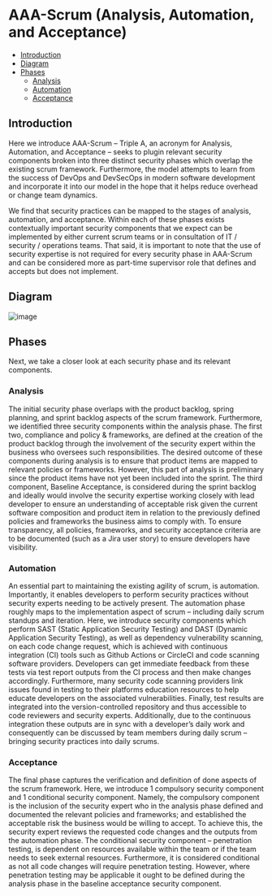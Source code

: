 # AAA-Scrum (Analysis, Automation, and Acceptance)

* [Introduction](#introduction)
* [Diagram](#diagram)  
* [Phases](#phases)  
  * [Analysis](#analysis)
  * [Automation](#automation)
  * [Acceptance](#acceptance)


## Introduction
Here we introduce AAA-Scrum – Triple A, an acronym for Analysis, Automation, and Acceptance – seeks to plugin relevant security components broken into three distinct security phases which overlap the existing scrum framework. Furthermore, the model attempts to learn from the success of DevOps and DevSecOps in modern software development and incorporate it into our model in the hope that it helps reduce overhead or change team dynamics.

We find that security practices can be mapped to the stages of analysis, automation, and acceptance. Within each of these phases exists contextually important security components that we expect can be implemented by either current scrum teams or in consultation of IT / security / operations teams. That said, it is important to note that the use of security expertise is not required for every security phase in AAA-Scrum and can be considered more as part-time supervisor role that defines and accepts but does not implement.

## Diagram 
![image](https://github.com/bcdunbar/aaa-scrum/assets/8393928/a21b9032-531f-463c-80fd-ee3e231dd102)


## Phases

Next, we take a closer look at each security phase and its relevant components.

### Analysis 
The initial security phase overlaps with the product backlog, spring planning, and sprint backlog aspects of the scrum framework. Furthermore, we identified three security components within the analysis phase. The first two, compliance and policy & frameworks, are defined at the creation of the product backlog through the involvement of the security expert within the business who oversees such responsibilities. The desired outcome of these components during analysis is to ensure that product items are mapped to relevant policies or frameworks. However, this part of analysis is preliminary since the product items have not yet been included into the sprint. The third component, Baseline Acceptance, is considered during the sprint backlog and ideally would involve the security expertise working closely with lead developer to ensure an understanding of acceptable risk given the current software composition and product item in relation to the previously defined policies and frameworks the business aims to comply with. To ensure transparency, all policies, frameworks, and security acceptance criteria are to be documented (such as a Jira user story) to ensure developers have visibility.

### Automation
An essential part to maintaining the existing agility of scrum, is automation. Importantly, it enables developers to perform security practices without security experts needing to be actively present. The automation phase roughly maps to the implementation aspect of scrum – including daily scrum standups and iteration. Here, we introduce security components which perform SAST (Static Application Security Testing) and DAST (Dynamic Application Security Testing), as well as dependency vulnerability scanning, on each code change request, which is achieved with continuous integration (CI) tools such as Github Actions or CircleCI and code scanning software providers. Developers can get immediate feedback from these tests via test report outputs from the CI process and then make changes accordingly. Furthermore, many security code scanning providers link issues found in testing to their platforms education resources to help educate developers on the associated vulnerabilities. Finally, test results are integrated into the version-controlled repository and thus accessible to code reviewers and security experts. Additionally, due to the continuous integration these outputs are in sync with a developer’s daily work and consequently can be discussed by team members during daily scrum – bringing security practices into daily scrums.

### Acceptance
The final phase captures the verification and definition of done aspects of the scrum framework. Here, we introduce 1 compulsory security component and 1 conditional security component. Namely, the compulsory component is the inclusion of the security expert who in the analysis phase defined and documented the relevant policies and frameworks; and established the acceptable risk the business would be willing to accept. To achieve this, the security expert reviews the requested code changes and the outputs from the automation phase. The conditional security component – penetration testing, is dependent on resources available within the team or if the team needs to seek external resources. Furthermore, it is considered conditional as not all code changes will require penetration testing. However, where penetration testing may be applicable it ought to be defined during the analysis phase in the baseline acceptance security component.
